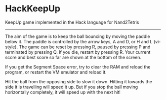 # HackKeepUp

KeepUp game implemented in the Hack language for Nand2Tetris

--------------------------------------------------------------------

The aim of the game is to keep the ball bouncing by moving the paddle below it.
The paddle is controlled by the arrow keys, A and D, or H and L (vi-style).
The game can be reset by pressing R, paused by pressing P and terminated by pressing Q.
If you die, restart by pressing R. 
Your current score and best score so far are shown at the bottom of the screen.

If you get the Segment Space error, try to clear the RAM and reload the program, 
or restart the VM emulator and reload it.

Hit the ball from the opposing side to slow it down. Hitting it towards the side it is travelling will speed it up.
But if you stop the ball moving horizontally completely, it will speed up with the next hit!
